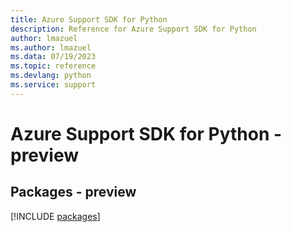 ```yaml
---
title: Azure Support SDK for Python
description: Reference for Azure Support SDK for Python
author: lmazuel
ms.author: lmazuel
ms.data: 07/19/2023
ms.topic: reference
ms.devlang: python
ms.service: support
---
```

# Azure Support SDK for Python - preview
## Packages - preview
[!INCLUDE [packages](support-index.md)]